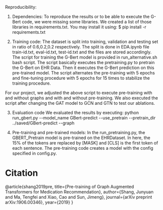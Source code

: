 Reproducibility:
1. Dependencies:
To reproduce the results or to be able to execute the G-Bert code, we were missing some libraries. We created a list of those libraries in requirements.txt.
You may install it using:
$ pip install -r requirements.txt

2. Training code:
The dataset is split into training, validation and testing set in ratio of 0.6,0.2,0.2 respectively. The split is done in EDA.ipynb file train-id.txt, eval-id.txt, test-id.txt 
and the files are stored accordingly.
The script for training the G-Bert model is provided in run_alternative.sh bash script. The script basically executes the pretraining.py to pretrain the G-Bert on EHR Data.
Then it executes the G-Bert prediction on this pre-trained model. The script alternates the pre-training with 5 epochs and fine-tuning procedure with 5 epochs for 15 times to stabilize the training procedure.

For our project, we adjusted the above script to execute pre-training with and without graphs and with and without pre-training.
We also executed the script after changing the GAT model to GCN and GTN to test our ablations.

3. Evaluation code
We evaluated the results by executing:
python run_gbert.py --model_name GBert-predict --use_pretrain --pretrain_dir ../saved/GBert-predict --graph

4. Pre-training and pre-trained models:
In the run_pretraining.py, the GBERT_Pretrain model is pre-trained on the EHRDataset. In here, the 15% of the tokens are replaced by [MASK] and [CLS] is the first token of each sentence.
The pre-training code creates a model with the config specified in config.py.




# Citation
@article{shang2019pre,
  title={Pre-training of Graph Augmented Transformers for Medication Recommendation},
  author={Shang, Junyuan and Ma, Tengfei and Xiao, Cao and Sun, Jimeng},
  journal={arXiv preprint arXiv:1906.00346},
  year={2019}
}
